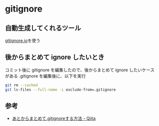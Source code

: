 # gitignore

## 自動生成してくれるツール

[gitignore.io](https://www.gitignore.io/)を使う

## 後からまとめて ignore したいとき

コミット後に gitignore を編集したので、後からまとめて ignore したいケースがある
.gitignore を編集後に、以下を実行

```bash
git rm --cached
git ls-files --full-name -i exclude-from=.gitignore
```

## 参考

- [あとからまとめて.gitignoreする方法 - Qiita](https://qiita.com/yuuAn/items/b1d1df2e810fd6b92574)
